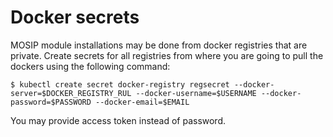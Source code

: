 # Docker secrets

MOSIP module installations may be done from docker registries that are private.  Create secrets for all registries from where you are going to pull the dockers using the following command:
```
$ kubectl create secret docker-registry regsecret --docker-server=$DOCKER_REGISTRY_RUL --docker-username=$USERNAME --docker-password=$PASSWORD --docker-email=$EMAIL
```
You may provide access token instead of password.



